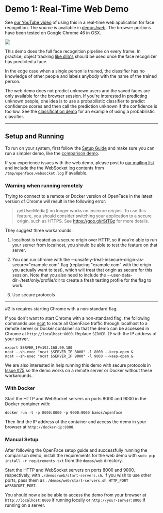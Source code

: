 # Demo 1: Real-Time Web Demo
See [our YouTube video](https://www.youtube.com/watch?v=LZJOTRkjZA4)
of using this in a real-time web application
for face recognition.
The source is available in
[demos/web](https://github.com/cmusatyalab/openface/blob/master/demos/web).
The browser portions have been tested on Google Chrome 46 in OSX.

<a href='https://www.youtube.com/watch?v=LZJOTRkjZA4'><img src='https://raw.githubusercontent.com/cmusatyalab/openface/master/images/youtube-web.gif'></img></a>

This demo does the full face recognition pipeline on every frame.
In practice, object tracking
[like dlib's](http://blog.dlib.net/2015/02/dlib-1813-released.html)
should be used once the face recognizer has predicted a face.

In the edge case when a single person is trained,
the classifier has no knowledge of other people and
labels anybody with the name of the trained person.

The web demo does not predict unknown users and the saved
faces are only available for the browser session.
If you're interested in predicting unknown people,
one idea is to use a probabilistic classifier to predict
confidence scores and then call the prediction unknown
if the confidence is too low.
See the [classification demo](http://cmusatyalab.github.io/openface/demo-3-classifier/)
for an example of using a probabilistic classifier.

---

## Setup and Running

To run on your system, first follow the
[Setup Guide](setup.md) and make sure you can
run a simpler demo, like the [comparison demo](demo-2-comparison.md).

If you experience issues with the web demo,
please post to
[our mailing list](https://groups.google.com/forum/#!forum/cmu-openface)
and include the the WebSocket log contents from
`/tmp/openface.websocket.log` if available.

### Warning when running remotely
Trying to connect to a remote or Docker version of OpenFace in
the latest version of Chrome will result in the following error:

> getUserMedia() no longer works on insecure origins. To use this
> feature, you should consider switching your application to a secure
> origin, such as HTTPS. See https://goo.gl/rStTGz for more details.

They suggest three workarounds:

1. localhost is treated as a secure origin over HTTP, so if you're
    able to run your server from localhost, you should be able to test
    the feature on that server.

2. You can run chrome with the
    --unsafely-treat-insecure-origin-as-secure="example.com" flag
    (replacing "example.com" with the origin you actually want to test),
    which will treat that origin as secure for this session. Note that
    you also need to include the --user-data-dir=/test/only/profile/dir
    to create a fresh testing profile for the flag to work.

3. Use secure protocols

---

\#2 is requires starting Chrome with a non-standard flag.

If you don't want to start Chrome with a non-standard flag,
the following commands use [ncat](https://nmap.org/ncat/) to
route all OpenFace traffic through localhost to a remote server or
Docker container so that the demo can be accessed in Chrome
at `http://localhost:8000`.
Replace `SERVER_IP` with the IP address of your server.

```
export SERVER_IP=192.168.99.100
ncat --sh-exec "ncat $SERVER_IP 8000" -l 8000 --keep-open &
ncat --sh-exec "ncat $SERVER_IP 9000" -l 9000 --keep-open &
```

We are also interested in help running this demo with secure protocols
in [Issue #75](https://github.com/cmusatyalab/openface/issues/75)
so the demo works on a remote server or Docker without these workarounds.

### With Docker

Start the HTTP and WebSocket servers on ports 8000 and 9000 in the
Docker container with:

```
docker run -t -p 8000:8000 -p 9000:9000 bamos/openface
```

Then find the IP address of the container and access the demo
in your browser at `http://docker-ip:8000`.

### Manual Setup
After following the OpenFace setup guide and successfully running the
comparison demo, install the requirements for the web demo with
`sudo pip install -r requirements.txt`
from the `demos/web` directory.

Start the HTTP and WebSocket servers on ports 8000 and 9000, respectively,
with `./demos/web/start-servers.sh`.
If you wish to use other ports,
pass them as `./demos/web/start-servers.sh HTTP_PORT WEBSOCKET_PORT`.

You should now also be able to access the demo from your browser
at `http://localhost:8000` if running locally or
`http://your-server:8000` if running on a server.
